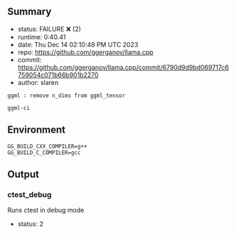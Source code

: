 ## Summary

- status:  FAILURE ❌ (2)
- runtime: 0:40.41
- date:    Thu Dec 14 02:10:48 PM UTC 2023
- repo:    https://github.com/ggerganov/llama.cpp
- commit:  https://github.com/ggerganov/llama.cpp/commit/6790d9d9bd069717c6759054c071b66b901b2270
- author:  slaren
```
ggml : remove n_dims from ggml_tensor

ggml-ci
```

## Environment

```
GG_BUILD_CXX_COMPILER=g++
GG_BUILD_C_COMPILER=gcc
```

## Output

### ctest_debug

Runs ctest in debug mode
- status: 2
```

```

